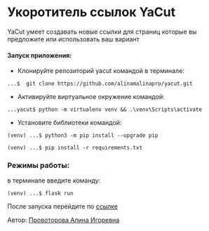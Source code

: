 # Укоротитель ссылок YaCut

YaCut умеет создавать новые ссылки для страниц которые вы предложите или использовать ваш вариант


#### Запуск приложения:
- Клонируйте репозиторий yacut командой в терминале:
```commandline
...$  git clone https://github.com/alinamalinapro/yacut.git
```
- Активируйте виртуальное окружение командой:
```commandline
...yacut$ python -m virtualenv venv && .\venv\Scripts\activate
```
- Установите библиотеки командой:
```
(venv) ...$ python3 -m pip install --upgrade pip
```

```
(venv) ...$ pip install -r requirements.txt
```

### Режимы работы:

в терминале введите команду:

```
(venv) ...$ flask run

```
После запуска перейдите по [ссылке](http://127.0.0.1:5000/)

Автор: [Провоторова Алина Игоревна](https://t.me/alinamalina998)